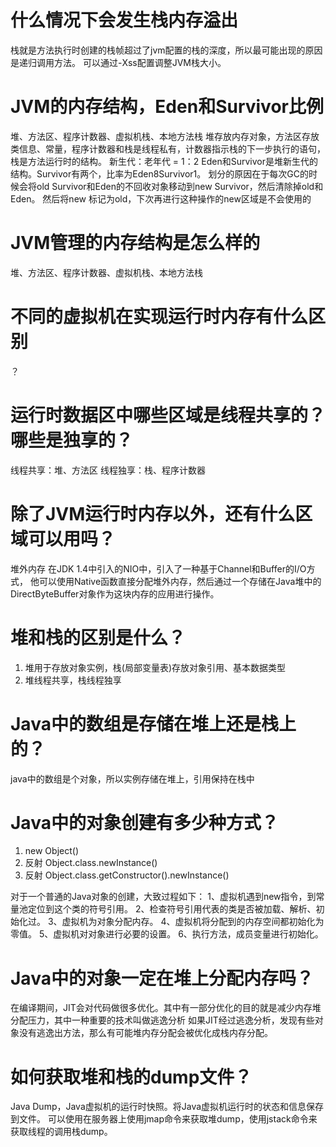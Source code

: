 # 什么情况下会发生栈内存溢出
栈就是方法执行时创建的栈帧超过了jvm配置的栈的深度，所以最可能出现的原因是递归调用方法。
可以通过-Xss配置调整JVM栈大小。

# JVM的内存结构，Eden和Survivor比例
堆、方法区、程序计数器、虚拟机栈、本地方法栈
堆存放内存对象，方法区存放类信息、常量，程序计数器和栈是线程私有，计数器指示栈的下一步执行的语句，栈是方法运行时的结构。
新生代：老年代 = 1：2
Eden和Survivor是堆新生代的结构。Survivor有两个，比率为Eden8Survivor1。
划分的原因在于每次GC的时候会将old Survivor和Eden的不回收对象移动到new Survivor，然后清除掉old和Eden。
然后将new 标记为old，下次再进行这种操作的new区域是不会使用的

# JVM管理的内存结构是怎么样的
堆、方法区、程序计数器、虚拟机栈、本地方法栈

# 不同的虚拟机在实现运行时内存有什么区别
？

# 运行时数据区中哪些区域是线程共享的？哪些是独享的？
线程共享：堆、方法区
线程独享：栈、程序计数器

# 除了JVM运行时内存以外，还有什么区域可以用吗？
堆外内存
在JDK 1.4中引入的NIO中，引入了一种基于Channel和Buffer的I/O方式，
他可以使用Native函数直接分配堆外内存，然后通过一个存储在Java堆中的DirectByteBuffer对象作为这块内存的应用进行操作。

# 堆和栈的区别是什么？
1. 堆用于存放对象实例，栈(局部变量表)存放对象引用、基本数据类型
2. 堆线程共享，栈线程独享

# Java中的数组是存储在堆上还是栈上的？
java中的数组是个对象，所以实例存储在堆上，引用保持在栈中

# Java中的对象创建有多少种方式？
1. new Object()
2. 反射 Object.class.newInstance() 
3. 反射 Object.class.getConstructor().newInstance()

对于一个普通的Java对象的创建，大致过程如下：
1、虚拟机遇到new指令，到常量池定位到这个类的符号引用。
2、检查符号引用代表的类是否被加载、解析、初始化过。
3、虚拟机为对象分配内存。
4、虚拟机将分配到的内存空间都初始化为零值。
5、虚拟机对对象进行必要的设置。
6、执行方法，成员变量进行初始化。

# Java中的对象一定在堆上分配内存吗？
在编译期间，JIT会对代码做很多优化。其中有一部分优化的目的就是减少内存堆分配压力，其中一种重要的技术叫做逃逸分析
如果JIT经过逃逸分析，发现有些对象没有逃逸出方法，那么有可能堆内存分配会被优化成栈内存分配。

# 如何获取堆和栈的dump文件？
Java Dump，Java虚拟机的运行时快照。将Java虚拟机运行时的状态和信息保存到文件。
可以使用在服务器上使用jmap命令来获取堆dump，使用jstack命令来获取线程的调用栈dump。